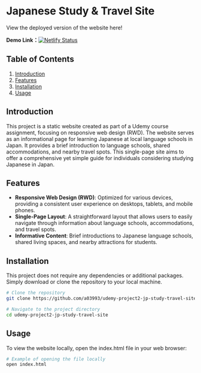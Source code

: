# Japanese Study & Travel Site

View the deployed version of the website here!

**Demo Link：**[![Netlify Status](https://api.netlify.com/api/v1/badges/29f16514-dc35-4aca-8eb1-447c22757a65/deploy-status)](https://jp-travel-and-study.netlify.app)

## Table of Contents

1. [Introduction](#introduction)
2. [Features](#features)
3. [Installation](#installation)
4. [Usage](#usage)

## Introduction

This project is a static website created as part of a Udemy course assignment, focusing on responsive web design (RWD). The website serves as an informational page for learning Japanese at local language schools in Japan. It provides a brief introduction to language schools, shared accommodations, and nearby travel spots. This single-page site aims to offer a comprehensive yet simple guide for individuals considering studying Japanese in Japan.

## Features

- **Responsive Web Design (RWD)**: Optimized for various devices, providing a consistent user experience on desktops, tablets, and mobile phones.
- **Single-Page Layout**: A straightforward layout that allows users to easily navigate through information about language schools, accommodations, and travel spots.
- **Informative Content**: Brief introductions to Japanese language schools, shared living spaces, and nearby attractions for students.

## Installation

This project does not require any dependencies or additional packages. Simply download or clone the repository to your local machine.

```bash
# Clone the repository
git clone https://github.com/a03993/udemy-project2-jp-study-travel-site.git

# Navigate to the project directory
cd udemy-project2-jp-study-travel-site
```

## Usage

To view the website locally, open the index.html file in your web browser:
```bash
# Example of opening the file locally
open index.html
```
